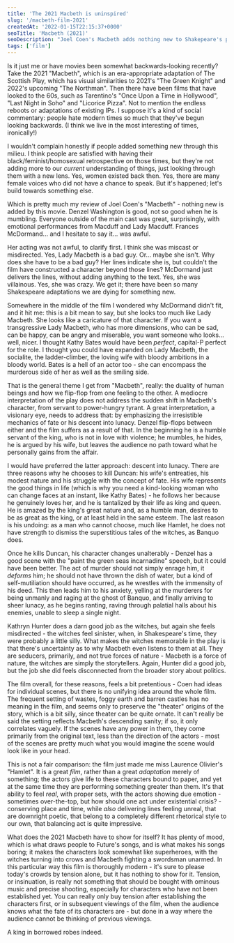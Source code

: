 ```yaml
---
title: 'The 2021 Macbeth is uninspired'
slug: '/macbeth-film-2021'
createdAt: '2022-01-15T22:15:37+0000'
seoTitle: 'Macbeth (2021)'
seoDescription: "Joel Coen's Macbeth adds nothing new to Shakepeare's play."
tags: ['film']
---
```


Is it just me or have movies been somewhat backwards-looking recently? Take the 2021 "Macbeth", which is an era-appropriate adaptation of The Scottish Play, which has visual similarities to 2021's "The Green Knight" and 2022's upcoming "The Northman". Then there have been films that have looked to the 60s, such as Tarentino's "Once Upon a Time in Hollywood", "Last Night in Soho" and "Licorice Pizza". Not to mention the endless reboots or adaptations of existing IPs. I suppose it's a kind of social commentary: people hate modern times so much that they've begun looking backwards. (I think we live in the most interesting of times, ironically!)

I wouldn't complain honestly if people added something new through this milieu. I think people are satisfied with having their black/feminist/homosexual retrospective on those times, but they're not adding more to our _current_ understanding of things, just looking through them with a new lens. Yes, women existed back then. Yes, there are many female voices who did not have a chance to speak. But it's happened; let's build towards something else.

Which is pretty much my review of Joel Coen's "Macbeth" - nothing new is added by this movie. Denzel Washington is good, not so good when he is mumbling. Everyone outside of the main cast was great, surprisingly, with emotional performances from Macduff and Lady Macduff. Frances McDormand... and I hesitate to say it... was awful.

Her acting was not awful, to clarify first. I think she was miscast or misdirected. Yes, Lady Macbeth is a bad guy. Or... maybe she isn't. Why does she have to be a bad guy? Her lines indicate she is, but couldn't the film have constructed a character beyond those lines? McDormand just delivers the lines, without adding anything to the text. Yes, she was villainous. Yes, she was crazy. We get it; there have been so many Shakespeare adaptations we are dying for something new.

Somewhere in the middle of the film I wondered why McDormand didn't fit, and it hit me: this is a bit mean to say, but she looks too much like Lady Macbeth. She looks like a caricature of that character. If you want a transgressive Lady Macbeth, who has more dimensions, who can be sad, can be happy, can be angry and miserable, you want someone who looks... well, nicer. I thought Kathy Bates would have been _perfect_, capital-P perfect for the role. I thought you could have expanded on Lady Macbeth, the socialite, the ladder-climber, the loving wife with bloody ambitions in a bloody world. Bates is a hell of an actor too - she can encompass the murderous side of her as well as the smiling side.

That is the general theme I get from "Macbeth", really: the duality of human beings and how we flip-flop from one feeling to the other. A mediocre interpretation of the play does not address the sudden shift in Macbeth's character, from servant to power-hungry tyrant. A great interpretation, a visionary eye, needs to address that: by emphasizing the irresistible mechanics of fate or his descent into lunacy. Denzel flip-flops between either and the film suffers as a result of that. In the beginning he is a humble servant of the king, who is not in love with violence; he mumbles, he hides, he is argued by his wife, but leaves the audience no path toward what he personally gains from the affair.

I would have preferred the latter approach: descent into lunacy. There are three reasons why he chooses to kill Duncan: his wife's entreaties, his modest nature and his struggle with the concept of fate. His wife represents the good things in life (which is why you need a kind-looking woman who can change faces at an instant, like Kathy Bates) - he follows her because he genuinely loves her, and he is tantalized by their life as king and queen. He is amazed by the king's great nature and, as a humble man, desires to be as great as the king, or at least held in the same esteem. The last reason is his undoing: as a man who cannot choose, much like Hamlet, he does not have strength to dismiss the superstitious tales of the witches, as Banquo does.

Once he kills Duncan, his character changes unalterably - Denzel has a good scene with the "paint the green seas incarnadine" speech, but it could have been better. The act of murder should not simply enrage him, it _deforms_ him; he should not have thrown the dish of water, but a kind of self-mutiliation should have occurred, as he wrestles with the immensity of his deed. This then leads him to his anxiety, yelling at the murderers for being unmanly and raging at the ghost of Banquo, and finally arriving to sheer lunacy, as he begins ranting, raving through palatial halls about his enemies, unable to sleep a single night.

Kathryn Hunter does a darn good job as the witches, but again she feels misdirected - the witches feel sinister, when, in Shakespeare's time, they were probably a little silly. What makes the witches memorable in the play is that there's uncertainty as to why Macbeth even listens to them at all. They are seducers, primarily, and not true forces of nature - Macbeth is a force of nature, the witches are simply the storytellers. Again, Hunter did a good job, but the job she did feels disconnected from the broader story about politics.

The film overall, for these reasons, feels a bit pretentious - Coen had ideas for individual scenes, but there is no unifying idea around the whole film. The frequent setting of wastes, foggy earth and barren castles has no meaning in the film, and seems only to preserve the "theater" origins of the story, which is a bit silly, since theater can be quite ornate. It can't really be said the setting reflects Macbeth's descending sanity; if so, it only correlates vaguely. If the scenes have any power in them, they come primarily from the original text, less than the direction of the actors - most of the scenes are pretty much what you would imagine the scene would look like in your head.

This is not a fair comparison: the film just made me miss Laurence Olivier's "Hamlet". It is a great _film_, rather than a great _adaptation_ merely of something; the actors give life to these characters bound to paper, and yet at the same time they are performing something greater than them. It's that ability to feel _real_, with proper sets, with the actors showing due emotion - sometimes over-the-top, but how should one act under existential crisis? - conserving place and time, while _also_ delivering lines feeling unreal, that are downright poetic, that belong to a completely different rhetorical style to our own, that balancing act is quite impressive.

What does the 2021 Macbeth have to show for itself? It has plenty of mood, which is what draws people to Future's songs, and is what makes his songs boring; it makes the characters look somewhat like superheroes, with the witches turning into crows and Macbeth fighting a swordsman unarmed. In this particular way this film is thoroughly modern - it's sure to please today's crowds by tension alone, but it has nothing to show for it. Tension, or insinuation, is really not something that should be bought with ominous music and precise shooting, especially for characters who have not been established yet. You can really only buy tension after establishing the characters first, or in subsequent viewings of the film, when the audience knows what the fate of its characters are - but done in a way where the audience cannot be thinking of previous viewings.

A king in borrowed robes indeed.
